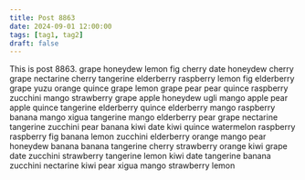```yaml
---
title: Post 8863
date: 2024-09-01 12:00:00
tags: [tag1, tag2]
draft: false
---
```

This is post 8863.
grape
honeydew
lemon
fig
cherry
date
honeydew
cherry
grape
nectarine
cherry
tangerine
elderberry
raspberry
lemon
fig
elderberry
grape
yuzu
orange
quince
grape
lemon
grape
pear
pear
quince
raspberry
zucchini
mango
strawberry
grape
apple
honeydew
ugli
mango
apple
pear
apple
quince
tangerine
elderberry
quince
elderberry
mango
raspberry
banana
mango
xigua
tangerine
mango
elderberry
pear
grape
nectarine
tangerine
zucchini
pear
banana
kiwi
date
kiwi
quince
watermelon
raspberry
raspberry
fig
banana
lemon
zucchini
elderberry
orange
mango
pear
honeydew
banana
banana
tangerine
cherry
strawberry
orange
kiwi
grape
date
zucchini
strawberry
tangerine
lemon
kiwi
date
tangerine
banana
zucchini
nectarine
kiwi
pear
xigua
mango
strawberry
lemon

